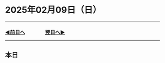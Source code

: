 # 2025年02月09日（日）

---

### [◀️前日へ](https://github.com/yuasys/chatty-journal/blob/main/2025/02/2025-02-08.md)&emsp;&emsp;&emsp;&emsp;[翌日へ▶️](https://github.com/yuasys/chatty-journal/blob/main/2025/02/2025-02-10.md)

---

## 本日
